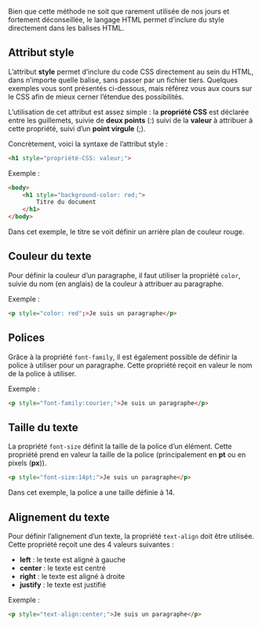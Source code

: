 Bien que cette méthode ne soit que rarement utilisée de nos jours et fortement déconseillée, le langage HTML permet d’inclure du style directement dans les balises HTML. 

## Attribut style

L’attribut **style** permet d’inclure du code CSS directement au sein du HTML, dans n’importe quelle balise, sans passer par un fichier tiers. Quelques exemples vous sont présentés ci-dessous, mais référez vous aux cours sur le CSS afin de mieux cerner l’étendue des possibilités.

L’utilisation de cet attribut est assez simple : la **propriété CSS** est déclarée entre les guillemets, suivie de **deux points** (:) suivi de la **valeur** à attribuer à cette propriété, suivi d’un **point virgule** (;).

Concrètement, voici la syntaxe de l’attribut style :

```html
<h1 style="propriété-CSS: valeur;">
```

Exemple : 

```html
<body>
    <h1 style="background-color: red;">
        Titre du document
    </h1>
</body>
```

Dans cet exemple, le titre se voit définir un arrière plan de couleur rouge. 

## Couleur du texte

Pour définir la couleur d’un paragraphe, il faut utiliser la propriété ```color```, suivie du nom (en anglais) de la couleur à attribuer au paragraphe.

Exemple :

```html
<p style="color: red";>Je suis un paragraphe</p>
```

## Polices

Grâce à la propriété ```font-family```, il est également possible de définir la police à utiliser pour un paragraphe. Cette propriété reçoit en valeur le nom de la police à utiliser. 

Exemple :

```html
<p style="font-family:courier;">Je suis un paragraphe</p>
```

## Taille du texte

La propriété ```font-size``` définit la taille de la police d’un élément. Cette propriété prend en valeur la taille de la police (principalement en **pt** ou en pixels (**px**)).

```html
<p style="font-size:14pt;">Je suis un paragraphe</p>
```

Dans cet exemple, la police a une taille définie à 14.

## Alignement du texte

Pour définir l’alignement d’un texte, la propriété ```text-align``` doit être utilisée. Cette propriété reçoit une des 4 valeurs suivantes :

- **left** : le texte est aligné à gauche
- **center** : le texte est centré
- **right** : le texte est aligné à droite
- **justify** : le texte est justifié

Exemple :

```html
<p style="text-align:center;">Je suis un paragraphe</p>
```